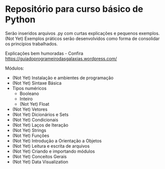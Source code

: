 # Repositório para curso básico de Python

Serão inseridos arquivos .py com curtas explicações e pequenos exemplos.
(Not Yet) Exemplos práticos serão desenvolvidos como forma de consolidar os princípios trabalhados.

Explicações bem humoradas - Confira https://guiadoprogrameirodasgalaxias.wordpress.com/

Módulos:

- (Not Yet) Instalação e ambientes de programação
- (Not Yet) Sintaxe Básica
- Tipos numéricos
  - Booleano
  - Inteiro
  - (Not Yet) Float
- (Not Yet) Vetores
- (Not Yet) Dicionários e Sets
- (Not Yet) Condicionais
- (Not Yet) Laços de Iteração
- (Not Yet) Strings
- (Not Yet) Funções
- (Not Yet) Introdução a Orientação a Objetos
- (Not Yet) Leitura e escrita de arquivos
- (Not Yet) Criando e importando módulos
- (Not Yet) Conceitos Gerais
- (Not Yet) Data Visualization
